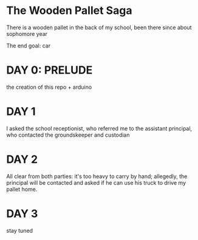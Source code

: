 # The Wooden Pallet Saga

There is a wooden pallet in the back of my school, been there since about sophomore year<br>

The end goal: car

# DAY 0: PRELUDE
the creation of this repo + arduino

# DAY 1
I asked the school receptionist, who referred me to the assistant principal, who contacted the groundskeeper and custodian

# DAY 2
All clear from both parties: it's too heavy to carry by hand; allegedly, the principal will be contacted and asked if he can use his truck to drive my pallet home. 

# DAY 3
stay tuned
